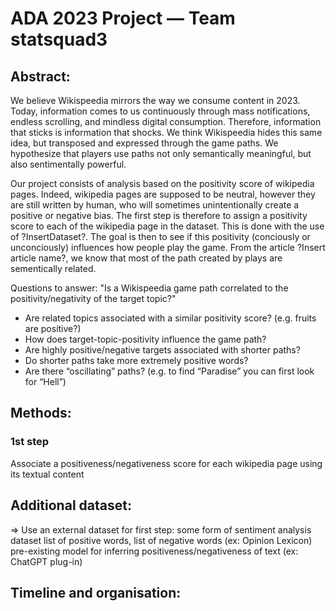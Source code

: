 # ADA 2023 Project — Team statsquad3

## Abstract:

We believe Wikispeedia mirrors the way we consume content in 2023. Today, information comes to us continuously through mass notifications, endless scrolling, and mindless digital consumption. Therefore, information that sticks is information that shocks. We think Wikispeedia hides this same idea, but transposed and expressed through the game paths. We hypothesize that players use paths not only semantically meaningful, but also sentimentally powerful. 

Our project consists of analysis based on the positivity score of wikipedia pages. Indeed, wikipedia pages are supposed to be neutral, however they are still written by human, who will sometimes unintentionally create a positive or negative bias. The first step is therefore to assign a positivity score to each of the wikipedia page in the dataset. This is done with the use of ?InsertDataset?.
The goal is then to see if this positivity (conciously or unconciously) influences how people play the game. From the article ?Insert article name?, we know that most of the path created by plays are sementically related.

Questions to answer: "Is a Wikispeedia game path correlated to the positivity/negativity of the target topic?"
- Are related topics associated with a similar positivity score? (e.g. fruits are positive?)
- How does target-topic-positivity influence the game path?
- Are highly positive/negative targets associated with shorter paths?
- Do shorter paths take more extremely positive words?
- Are there “oscillating” paths? (e.g. to find “Paradise” you can first look for “Hell”)

## Methods:
### 1st step
Associate a positiveness/negativeness score for each wikipedia page using its textual content

## Additional dataset:
⇒ Use an external dataset for first step: some form of sentiment analysis dataset 
list of positive words, list of negative words (ex: Opinion Lexicon)
pre-existing model for inferring positiveness/negativeness of text (ex: ChatGPT plug-in)

## Timeline and organisation:
